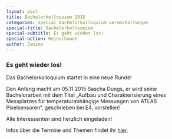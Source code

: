```yaml
---
layout: post
title: Bachelorkolloquium 2015
categories: special bachelorkolloquium veranstaltungen
special-title: Bachelorkolloquium
special-subtitle: Es geht wieder los!
special-action: Reinschauen
author: Janine
---
```

### Es geht wieder los!
Das Bachelorkolloquium startet in eine neue Runde!

Den Anfang macht am 05.11.2015 Sascha Dungs, er wird seine Bachelorarbeit mit
dem Titel „Aufbau und Charakterisierung eines Messplatzes für
temperaturabhängige Messungen von ATLAS Pixelsensoren“, geschrieben bei E4,
vorstellen!

Alle Interessenten sind herzlich eingeladen!

Infos über die Termine und Themen findet ihr
[hier](vereinsleben/bachelorkolloquium.html).
